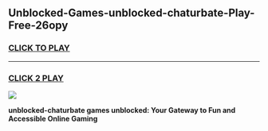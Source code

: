 
## Unblocked-Games-unblocked-chaturbate-Play-Free-26opy
<h3>
<a href="https://premium76.site?title=unblocked-chaturbate&ref=20M">CLICK TO PLAY</a></h3>
<hr>

<h3>
<a href="https://premium76.site?title=unblocked-chaturbate&ref=20M">CLICK 2 PLAY</a>
  
</h3>

<a href="https://premium76.site?title=unblocked-chaturbate&ref=19M"><img src="https://clearcache.store/games.png"></a>


**unblocked-chaturbate games unblocked: Your Gateway to Fun and Accessible Online Gaming**
